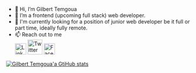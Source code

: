 - 👋 Hi, I’m Gilbert Temgoua
- 🌱 I’m a frontend (upcoming full stack) web developer.
- 👀 I'm currently looking for a position of junior web developer be it full or part time, ideally fully remote.
- 📫 Reach out to me <br>
 [<img src="https://cdn0.iconfinder.com/data/icons/social-15/200/linkedin-512.png" alt="LinkedIn" width = "30" />](https://www.linkedin.com/in/temgoua) [<img src="https://static01.nyt.com/images/2014/08/10/magazine/10wmt/10wmt-superJumbo-v4.jpg" alt="Twitter" width="40" />](https://twitter.com/GilbertTemgoua) [<img src="https://seeklogo.com/images/F/facebook-icon-circle-logo-09F32F61FF-seeklogo.com.png" alt="Facebook" width="30" />](https://www.facebook.com/gilberttemgoua)
<!---
tem-ctrl/tem-ctrl is a ✨ special ✨ repository because its `README.md` (this file) appears on your GitHub profile.
You can click the Preview link to take a look at your changes.
--->

[![Gilbert Temgoua'a GtiHub stats](https://github-readme-stats.vercel.app/api?username=tem-ctrl)](https://github.com/anuraghazra/github-readme-stats)
